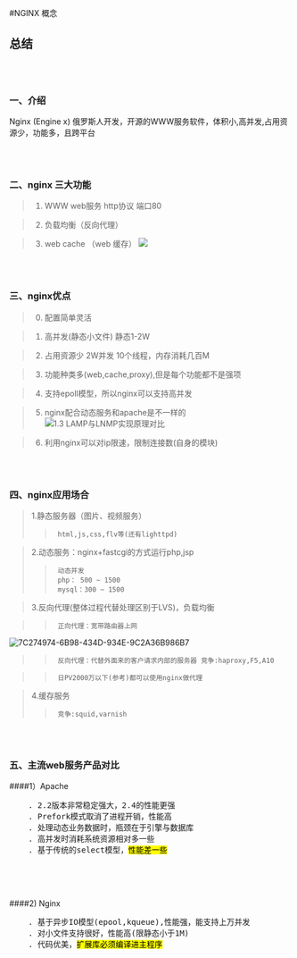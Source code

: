 
#NGINX 概念

## 总结

<br>
</br>

### 一、介绍

Nginx (Engine x) 俄罗斯人开发，开源的WWW服务软件，体积小,高并发,占用资源少，功能多，且跨平台

<br>
</br>

### 二、nginx 三大功能

>1. WWW web服务 http协议 端口80

>2. 负载均衡（反向代理）

>3. web cache （web 缓存）
![](http://ozxcyqizw.bkt.clouddn.com/1.2%20%20%E5%A4%A7%E5%9E%8B%E4%BC%81%E4%B8%9A%E5%8A%A8%E9%9D%99%E5%88%86%E7%A6%BB%E6%9E%B6%E6%9E%84.png)


<br>
</br>

### 三、nginx优点

>0. 配置简单灵活

>1. 高并发(静态小文件) 静态1-2W

>2. 占用资源少 2W并发 10个线程，内存消耗几百M

>3. 功能种类多(web,cache,proxy),但是每个功能都不是强项

>4. 支持epoll模型，所以nginx可以支持高并发

>5. nginx配合动态服务和apache是不一样的
![1.3  LAMP与LNMP实现原理对比](http://ozxcyqizw.bkt.clouddn.com/1.3%20%20LAMP%E4%B8%8ELNMP%E5%AE%9E%E7%8E%B0%E5%8E%9F%E7%90%86%E5%AF%B9%E6%AF%94.png)


>6. 利用nginx可以对ip限速，限制连接数(自身的模块)

<br>
</br>



### 四、nginx应用场合

>1.静态服务器（图片、视频服务）
>>      html,js,css,flv等(还有lighttpd)



>2.动态服务：nginx+fastcgi的方式运行php,jsp
>>      动态并发
>>      php： 500 ~ 1500
>>      mysql：300 ~ 1500



>3.反向代理(整体过程代替处理区别于LVS)，负载均衡

>>      正向代理：宽带路由器上网
>>>     
![7C274974-6B98-434D-934E-9C2A36B986B7](https://ozxcyqizw.bkt.clouddn.com/7C274974-6B98-434D-934E-9C2A36B986B7.png)

>>      反向代理：代替外面来的客户请求内部的服务器 竞争:haproxy,F5,A10

>>      日PV2000万以下(参考)都可以使用nginx做代理



>4.缓存服务   
>>      竞争:squid,varnish

<br>
</br>

### 五、主流web服务产品对比

####1）Apache
<pre>
    . 2.2版本非常稳定强大，2.4的性能更强
    . Prefork模式取消了进程开销，性能高
    . 处理动态业务数据时，瓶颈在于引擎与数据库
    . 高并发时消耗系统资源相对多一些
    . 基于传统的select模型，<mark>性能差一些</mark>
 
</pre>

<br>
</br>

####2) Nginx
<pre>
    . 基于异步IO模型(epool,kqueue),性能强，能支持上万并发
    . 对小文件支持很好，性能高(限静态小于1M)
    . 代码优美，<mark>扩展库必须编译进主程序</mark>
</pre>


